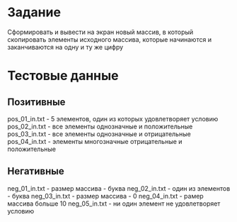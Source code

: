 # Задание
Сформировать и вывести на экран новый массив, в который скопировать элементы исходного массива,
которые начинаются и заканчиваются на одну и ту же цифру
# Тестовые данные
## Позитивные
pos_01_in.txt - 5 элементов, один из которых удовлетворяет условию\
pos_02_in.txt - все элементы однозначные и положительные\
pos_03_in.txt - все элементы однозначные и отрицательные\
pos_04_in.txt - элементы многозначные отрицательные и положительные
## Негативные
neg_01_in.txt - размер массива - буква
neg_02_in.txt - один из элементов - буква
neg_03_in.txt - размер массива - 0
neg_04_in.txt - рамер массива больше 10
neg_05_in.txt - ни один элемент не удовлетворяет условию